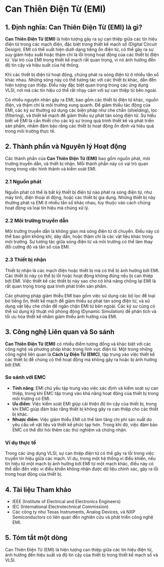 # Can Thiên Điện Từ (EMI)

## 1. Định nghĩa: Can Thiên Điện Từ (EMI) là gì?
**Can Thiên Điện Từ (EMI)** là hiện tượng gây ra sự can thiệp giữa các tín hiệu điện tử trong các mạch điện, đặc biệt trong thiết kế mạch số (Digital Circuit Design). EMI có thể xuất hiện dưới dạng tiếng ồn điện từ, có thể gây ra sự suy giảm hiệu suất hoặc thậm chí là lỗi trong hoạt động của các thiết bị điện tử. Vai trò của EMI trong thiết kế mạch rất quan trọng, vì nó ảnh hưởng đến độ tin cậy và hiệu suất của hệ thống. 

Khi các thiết bị điện tử hoạt động, chúng phát ra sóng điện từ ở nhiều tần số khác nhau. Những sóng này có thể tương tác với các thiết bị khác, dẫn đến hiện tượng can thiệp. Điều này đặc biệt quan trọng trong các ứng dụng VLSI, nơi mà các tín hiệu có thể rất nhạy cảm với sự can thiệp từ bên ngoài. 

Có nhiều nguyên nhân gây ra EMI, bao gồm các thiết bị điện tử khác, nguồn điện, và thậm chí là môi trường xung quanh. Để giảm thiểu tác động của EMI, các kỹ sư thường sử dụng các biện pháp như che chắn (shielding), lọc (filtering), và thiết kế mạch để giảm thiểu sự phát tán sóng điện từ. Sự hiểu biết về EMI là cần thiết cho các kỹ sư trong quá trình thiết kế và phát triển sản phẩm, nhằm đảm bảo rằng các thiết bị hoạt động ổn định và hiệu quả trong môi trường thực tế.

## 2. Thành phần và Nguyên lý Hoạt động
Các thành phần của **Can Thiên Điện Từ (EMI)** bao gồm nguồn phát, môi trường truyền dẫn, và thiết bị nhận. Mỗi thành phần này có vai trò quan trọng trong việc hình thành và kiểm soát EMI. 

### 2.1 Nguồn phát
Nguồn phát có thể là bất kỳ thiết bị điện tử nào phát ra sóng điện từ, như máy tính, điện thoại di động, hoặc các thiết bị gia dụng. Những thiết bị này thường phát ra EMI ở nhiều tần số khác nhau, tùy thuộc vào cách chúng hoạt động và loại tín hiệu mà chúng xử lý.

### 2.2 Môi trường truyền dẫn
Môi trường truyền dẫn là không gian mà sóng điện từ di chuyển. Điều này có thể bao gồm không khí, dây dẫn, hoặc thậm chí là các vật liệu khác trong môi trường. Sự tương tác giữa sóng điện từ và môi trường có thể làm thay đổi cường độ và tần số của EMI.

### 2.3 Thiết bị nhận
Thiết bị nhận là các mạch điện hoặc thiết bị mà có thể bị ảnh hưởng bởi EMI. Các thiết bị này có thể bị lỗi hoặc hoạt động không đúng nếu bị can thiệp bởi EMI. Việc thiết kế các thiết bị này sao cho có khả năng chống lại EMI là rất quan trọng trong quá trình phát triển sản phẩm.

Các phương pháp giảm thiểu EMI bao gồm việc sử dụng các bộ lọc để loại bỏ tiếng ồn, thiết kế mạch để giảm thiểu sự phát tán sóng điện từ, và sử dụng vật liệu che chắn để ngăn chặn EMI từ bên ngoài. Các kỹ sư cũng có thể sử dụng kỹ thuật mô phỏng động (Dynamic Simulation) để phân tích và tối ưu hóa thiết kế nhằm giảm thiểu ảnh hưởng của EMI.

## 3. Công nghệ Liên quan và So sánh
**Can Thiên Điện Từ (EMI)** có nhiều điểm tương đồng và khác biệt với các công nghệ và phương pháp khác trong lĩnh vực điện tử. Một trong những công nghệ liên quan là **Cách Ly Điện Từ (EMC)**, tập trung vào việc thiết kế các thiết bị để chúng có thể hoạt động mà không gây ra hoặc bị ảnh hưởng bởi EMI. 

### So sánh với EMC
- **Tính năng**: EMI chủ yếu tập trung vào việc xác định và kiểm soát sự can thiệp, trong khi EMC tập trung vào khả năng hoạt động của thiết bị trong môi trường có EMI.
- **Ưu điểm**: Việc kiểm soát EMI giúp cải thiện độ tin cậy của thiết bị, trong khi EMC giúp đảm bảo rằng thiết bị không gây ra can thiệp cho các thiết bị khác.
- **Nhược điểm**: Việc giảm thiểu EMI có thể làm tăng chi phí sản xuất do yêu cầu về vật liệu và thiết kế phức tạp hơn. Trong khi đó, việc đảm bảo EMC có thể đòi hỏi thêm các thử nghiệm và chứng nhận.

### Ví dụ thực tế
Trong các ứng dụng VLSI, sự can thiệp điện từ có thể gây ra lỗi trong việc truyền tín hiệu giữa các mạch. Ví dụ, trong một hệ thống vi điều khiển, nếu tín hiệu từ một mạch bị ảnh hưởng bởi EMI từ một mạch khác, điều này có thể dẫn đến việc vi điều khiển không nhận được dữ liệu chính xác, gây ra lỗi trong hoạt động của thiết bị.

## 4. Tài liệu Tham khảo
- IEEE (Institute of Electrical and Electronics Engineers)
- IEC (International Electrotechnical Commission)
- Các công ty như Texas Instruments, Analog Devices, và NXP Semiconductors có liên quan đến nghiên cứu và phát triển công nghệ EMI.

## 5. Tóm tắt một dòng
Can Thiên Điện Từ (EMI) là hiện tượng can thiệp giữa các tín hiệu điện tử, ảnh hưởng đến hiệu suất và độ tin cậy của thiết bị trong thiết kế mạch số và VLSI.